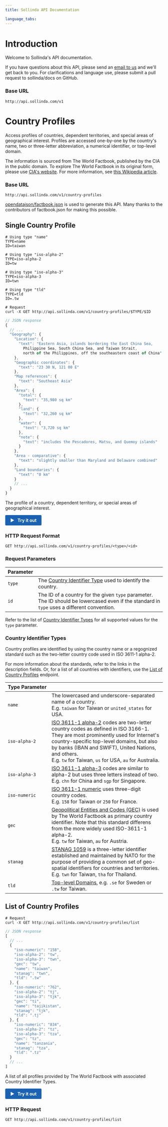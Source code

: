 ```yaml
---
title: Sollinda API Documentation

language_tabs:
---
```


# Introduction

Welcome to Sollinda's API documentation.

If you have questions about this API, please send an <a href="mailto:support@sollinda.com">email to us</a> and we'll get back to you. For clarifications and language use, please submit a pull request to sollinda/docs on GitHub.


### Base URL

`http://api.sollinda.com/v1`

# Country Profiles

Access profiles of countries, dependent territories, and special areas of geographical interest. Profiles are accessed one-by-one by the country's name, two or three-letter abbreviation, a numerical identifier, or top-level domain.

The information is sourced from The World Factbook, published by the CIA in the public domain. To explore The World Factbook in its original form, please use [CIA's website](https://www.cia.gov/library/publications/the-world-factbook/). For more information, see [this Wikipedia article](http://en.wikipedia.org/wiki/The_World_Factbook).

### Base URL

`http://api.sollinda.com/v1/country-profiles`


<aside class="notice"><a href="https://github.com/opendatajson/factbook.json">opendatajson/factbook.json</a> is used to generate this API. Many thanks to the contributors of factbook.json for making this possible.</aside>

## Single Country Profile

```shell
# Using type "name"
TYPE=name
ID=taiwan

# Using type "iso-alpha-2"
TYPE=iso-alpha-2
ID=tw

# Using type "iso-alpha-3"
TYPE=iso-alpha-3
ID=twn

# Using type "tld"
TYPE=tld
ID=.tw

# Request
curl -X GET http://api.sollinda.com/v1/country-profiles/$TYPE/$ID
```
```javascript
// JSON response
{
  // ...
  "Geography": {
    "Location": {
      "text": "Eastern Asia, islands bordering the East China Sea, 
        Philippine Sea, South China Sea, and Taiwan Strait, 
        north of the Philippines, off the southeastern coast of China"
    },
    "Geographic coordinates": {
      "text": "23 30 N, 121 00 E"
    },
    "Map references": {
      "text": "Southeast Asia"
    },
    "Area": {
      "total": {
        "text": "35,980 sq km"
      },
      "land": {
        "text": "32,260 sq km"
      },
      "water": {
        "text": "3,720 sq km"
      },
      "note": {
        "text": "includes the Pescadores, Matsu, and Quemoy islands"
      }
    },
    "Area - comparative": {
      "text": "slightly smaller than Maryland and Delaware combined"
    },
    "Land boundaries": {
      "text": "0 km"
    }
    // ...
  }
}
```

The profile of a country, dependent territory, or special areas of geographical interest.

<a target="_blank" href="http://www.jsoneditoronline.org/?url=http%3A%2F%2Fapi.sollinda.com%2Fv1%2Fcountry-profiles%2Fname%2Ftaiwan" style="
  display: inline-block;
  background: #1B62B2;
  font-weight: bold;
  padding:8px 16px;
  text-decoration: none;
  color: white;  
  text-shadow: none;
  border-radius: 3px
">&#9654;&nbsp;&nbsp;&nbsp;Try it out</a>

### HTTP Request Format

`GET http://api.sollinda.com/v1/country-profiles/<type>/<id>`

### Request Parameters

| Parameter |  |
| --------- | ------- |
| ```type``` | The [Country Identifier Type](#country-identifier-types) used to identify the country.
| ```id``` | The ID of a country for the given ```type``` parameter. The ID should be lowercased even if the standard in ```type``` uses a different convention.

<aside class="notice">Refer to the list of <a href="#country-identifier-types">Country Identifier Types</a> for all supported values for the <code>type</code> parameter.</aside>

### Country Identifier Types

Country profiles are identified by using the country name or a regognized standard such as the two-letter country code used in ISO 3611-1 alpha-2.

For more information about the standards, refer to the links in the description fields. Or, for a list of all countries with identifiers, use the [List of Country Profiles](#list-of-country-profiles) endpoint.

| Type&nbsp;Parameter |   |
| --------------- | - |
| ```name``` | The lowercased and underscore-separated name of a country. <br>E.g. `taiwan` for Taiwan or `united_states` for USA.
| ```iso-alpha-2``` | [ISO 3611-1 alpha-2](https://en.wikipedia.org/wiki/ISO_3166-1_alpha-2) codes are two-letter country codes as defined in ISO 3166-1. They are most prominently used for Internet's country-specific top-level domains, but also by banks (IBAN and SWIFT), United Nations, and others. <br>E.g. `tw` for Taiwan, `us` for USA, `au` for Australia. |
| ```iso-alpha-3``` | [ISO 3611-1 alpha-3](https://en.wikipedia.org/wiki/ISO_3166-1_alpha-3) codes are similar to alpha-2 but uses three letters instead of two.<br> E.g. `chn` for China and `sgp` for Singapore. |
| ```iso-numeric``` | [ISO 3611-1 numeric](https://en.wikipedia.org/wiki/ISO_3166-1_numeric) uses three-digit country codes.<br>E.g. `158` for Taiwan or `250` for France. |
| ```gec``` | [Geopolitical Entities and Codes (GEC)](https://www.cia.gov/library/publications/the-world-factbook/appendix/appendix-d.html) is used by The World Factbook as primary country identifier. Note that this standard differens from the more widely used ISO-3611-1 alpha-2.<br>E.g. `tw` for Taiwan, `au` for Austria.
| ```stanag``` | [STANAG 1059](https://www.cia.gov/library/publications/the-world-factbook/appendix/appendix-d.html) is a three-letter identifier  established and maintained by NATO for the purpose of providing a common set of geo-spatial identifiers for countries and territories.<br>E.g. `twn` for Taiwan, `tha` for Thailand. |
| ```tld``` | [Top-level Domains](https://en.wikipedia.org/wiki/List_of_Internet_top-level_domains#Country_code_top-level_domains), e.g. `.se` for Sweden or `.tw` for Taiwan. |


## List of Country Profiles

```shell
# Request
curl -X GET http://api.sollinda.com/v1/country-profiles/list
```
```javascript
// JSON response
[
  // ... 
  {
    "iso-numeric": "158",
    "iso-alpha-2": "tw",
    "iso-alpha-3": "twn",
    "gec": "tw",
    "name": "taiwan",
    "stanag": "twn",
    "tld": ".tw"
  }, {
    "iso-numeric": "762",
    "iso-alpha-2": "tj",
    "iso-alpha-3": "tjk",
    "gec": "ti",
    "name": "tajikistan",
    "stanag": "tjk",
    "tld": ".tj"
  }, {
    "iso-numeric": "834",
    "iso-alpha-2": "tz",
    "iso-alpha-3": "tza",
    "gec": "tz",
    "name": "tanzania",
    "stanag": "tza",
    "tld": ".tz"
  }
  // ...
]
```

A list of all profiles provided by The World Factbook with associated Country Identifier Types.

<a target="_blank" href="http://www.jsoneditoronline.org/?url=http%3A%2F%2Fapi.sollinda.com%2Fv1%2Fcountry-profiles%2Flist" style="
  display: inline-block;
  background: #1B62B2;
  font-weight: bold;
  padding:8px 16px;
  text-decoration: none;
  color: white;
  text-shadow: none;
  border-radius: 3px
">&#9654;&nbsp;&nbsp;&nbsp;Try it out</a>


### HTTP Request

`GET http://api.sollinda.com/v1/country-profiles/list`

